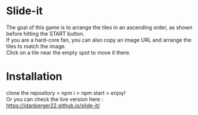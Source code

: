 # Slide-it  
  The goal of this game is to arrange the tiles in an ascending order, as shown before hitting the START button.  
  If you are a hard-core fan, you can also copy an image URL and arrange the tiles to match the image.  
  Click on a tile near the empty spot to move it there.  
  
  
  # Installation  
  clone the repository > npm i > npm start > enjoy!  
  Or you can check the live version here : https://idanberger22.github.io/slide-it/
  
  

